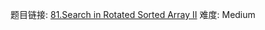 题目链接: [81.Search in Rotated Sorted Array II][1]
难度: Medium

[1]: https://leetcode.com/problems/search-in-rotated-sorted-array-ii/